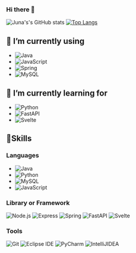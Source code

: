 ### Hi there 👋

<!--
**dlawnsdk/dlawnsdk** is a ✨ _special_ ✨ repository because its `README.md` (this file) appears on your GitHub profile.

Here are some ideas to get you started:

- 🔭 I’m currently working on ...
- 🌱 I’m currently learning ...
- 👯 I’m looking to collaborate on ...
- 🤔 I’m looking for help with ...
- 💬 Ask me about ...
- 📫 How to reach me: ...
- 😄 Pronouns: ...
- ⚡ Fun fact: ...
-->

![Juna's's GitHub stats](https://github-readme-stats.vercel.app/api?username=dlawnsdk&show_icons=true&theme=radical)
[![Top Langs](https://github-readme-stats.vercel.app/api/top-langs/?username=dlawnsdk&hide_progress=true)](https://github.com/dlawnsdk/github-readme-stats)

## 🔭 I’m currently using 
+ ![Java](https://img.shields.io/badge/Java-007396.svg?&style=for-the-badge&logo=Java&logoColor=white)
+ ![JavaScript](https://img.shields.io/badge/JavaScript-F7DF1E.svg?&style=for-the-badge&logo=JavaScript&logoColor=white)
+ ![Spring](https://img.shields.io/badge/Spring-6DB33F.svg?&style=for-the-badge&logo=Spring&logoColor=white)
+ ![MySQL](https://img.shields.io/badge/MySQL-4479A1.svg?&style=for-the-badge&logo=MySQL&logoColor=white)

## 🌱 I’m currently learning for
+ ![Python](https://img.shields.io/badge/Python-3776AB.svg?&style=for-the-badge&logo=Python&logoColor=white)
+ ![FastAPI](https://img.shields.io/badge/FastAPI-009688.svg?&style=for-the-badge&logo=FastAPI&logoColor=white)
+ ![Svelte](https://img.shields.io/badge/Svelte-FF3E00.svg?&style=for-the-badge&logo=Svelte&logoColor=white)

## 💪Skills
### Languages
+ ![Java](https://img.shields.io/badge/Java-007396.svg?&style=for-the-badge&logo=Java&logoColor=white)
+ ![Python](https://img.shields.io/badge/Python-3776AB.svg?&style=for-the-badge&logo=Python&logoColor=white)
+ ![MySQL](https://img.shields.io/badge/MySQL-4479A1.svg?&style=for-the-badge&logo=MySQL&logoColor=white)
+ ![JavaScript](https://img.shields.io/badge/JavaScript-F7DF1E.svg?&style=for-the-badge&logo=JavaScript&logoColor=white)

### Library or Framework
![Node.js](https://img.shields.io/badge/Node.js-339933.svg?&style=for-the-badge&logo=Node.js&logoColor=white)
![Express](https://img.shields.io/badge/Express-000000.svg?&style=for-the-badge&logo=Express&logoColor=white)
![Spring](https://img.shields.io/badge/Spring-6DB33F.svg?&style=for-the-badge&logo=Spring&logoColor=white)
![FastAPI](https://img.shields.io/badge/FastAPI-009688.svg?&style=for-the-badge&logo=FastAPI&logoColor=white)
![Svelte](https://img.shields.io/badge/Svelte-FF3E00.svg?&style=for-the-badge&logo=Svelte&logoColor=white)

### Tools
![Git](https://img.shields.io/badge/Git-F05032.svg?&style=for-the-badge&logo=Git&logoColor=white)
![Eclipse IDE](https://img.shields.io/badge/Eclipse%20IDE-2C2255.svg?&style=for-the-badge&logo=Eclipse%20IDE&logoColor=white)
![PyCharm](https://img.shields.io/badge/PyCharm%20IDE-000000.svg?&style=for-the-badge&logo=PyCharm&logoColor=white)
![IntelliJIDEA](https://img.shields.io/badge/IntelliJIDEA%20IDE-000000.svg?&style=for-the-badge&logo=IntelliJIDEA&logoColor=white)
